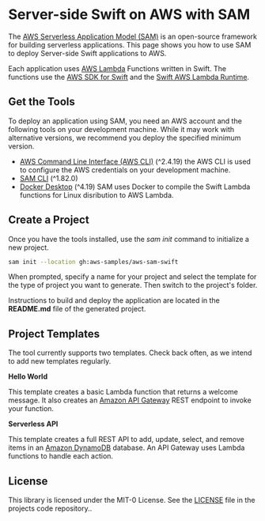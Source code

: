 # Server-side Swift on AWS with SAM

<style type="text/css">
    .footer {
        display: none !important;
    }
</style>

The [AWS Serverless Application Model (SAM)](https://docs.aws.amazon.com/serverless-application-model/latest/developerguide/sam-specification.html) is an open-source framework for building serverless applications. This page shows you how to use SAM to deploy Server-side Swift applications to AWS.

Each application uses [AWS Lambda](https://aws.amazon.com/lambda/) Functions written in Swift. The functions use the [AWS SDK for Swift](https://docs.aws.amazon.com/sdk-for-swift/latest/developer-guide/getting-started.html) and the [Swift AWS Lambda Runtime](https://github.com/swift-server/swift-aws-lambda-runtime).


## Get the Tools

To deploy an application using SAM, you need an AWS account and the following tools on your development machine. While it may work with alternative versions, we recommend you deploy the specified minimum version.

* [AWS Command Line Interface (AWS CLI)](https://docs.aws.amazon.com/cli/latest/userguide/install-cliv2.html) (^2.4.19) the AWS CLI is used to configure the AWS credentials on your development machine.
* [SAM CLI](https://docs.aws.amazon.com/serverless-application-model/latest/developerguide/install-sam-cli.html) (^1.82.0)
* [Docker Desktop](https://www.docker.com/products/docker-desktop) (^4.19) SAM uses Docker to compile the Swift Lambda functions for Linux disribution to AWS Lambda.


## Create a Project
Once you have the tools installed, use the *sam init* command to initialize a new project.

``` bash
sam init --location gh:aws-samples/aws-sam-swift
```

When prompted, specify a name for your project and select the template for the type of project you want to generate. Then switch to the project's folder. 

Instructions to build and deploy the application are located in the **README.md** file of the generated project.

## Project Templates
The tool currently supports two templates. Check back often, as we intend to add new templates regularly.

**Hello World**

This template creates a basic Lambda function that returns a welcome message. It also creates an [Amazon API Gateway](https://aws.amazon.com/api-gateway/) REST endpoint to invoke your function.

**Serverless API**

This template creates a full REST API to add, update, select, and remove items in an [Amazon DynamoDB](https://aws.amazon.com/dynamodb/) database. An API Gateway uses Lambda functions to handle each action.

## License

This library is licensed under the MIT-0 License. See the [LICENSE](https://github.com/aws-samples/aws-sam-swift/blob/main/LICENSE) file in the projects code repository..

